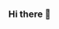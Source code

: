 ### Hi there 👋

<!--
**connova/connova** is a ✨ _special_ ✨ repository because its `README.md` (this file) appears on your GitHub profile.

Here are some ideas to get you started:

- 🔭 I’m currently working on a blockchain game for gardeners that represents their plants as in-game assets. It is called Garden Game and you can view it as my most recent repository.
- 🌱 I’m currently developing my first decentralized applications. I'm also beginning to write passionately about blockchain. Stay tuned for my journey. 
- 👯 I’m looking to collaborate on blockchain projects. I would love to write or program for this industry.
- 🤔 I’m looking for help with funding for my first decentralized application. Garden Game! As mentioned above.
- 💬 Ask me about why I got started with blockchain.
- 📫 How to reach me: you can reach me at linkedin.com/in/shafinr
- ⚡ Fun fact: I am also a striving parkour athlete!
-->

